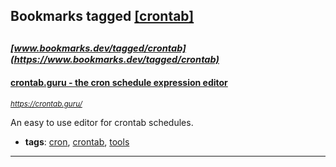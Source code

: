 ## Bookmarks tagged [[crontab]](https://www.bookmarks.dev?q=[crontab])

_<sup><sup>[www.bookmarks.dev/tagged/crontab](https://www.bookmarks.dev/tagged/crontab)</sup></sup>_
---
#### [crontab.guru - the cron schedule expression editor](https://crontab.guru/)
_<sup>https://crontab.guru/</sup>_

An easy to use editor for crontab schedules.
* **tags**: [cron](../tagged/cron.md), [crontab](../tagged/crontab.md), [tools](../tagged/tools.md)
---
